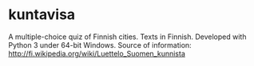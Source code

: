 # kuntavisa
A multiple-choice quiz of Finnish cities.
Texts in Finnish.
Developed with Python 3 under 64-bit Windows.
Source of information: http://fi.wikipedia.org/wiki/Luettelo_Suomen_kunnista
